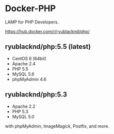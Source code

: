 # Docker-PHP

LAMP for PHP Developers.

https://hub.docker.com/r/ryublacknd/php/

## ryublacknd/php:5.5 (latest)

* CentOS 6 (64bit)
* Apache 2.4
* PHP 5.5
* MySQL 5.6
* phpMyAdmin 4.6

## ryublacknd/php:5.3

* Apache 2.2
* PHP 5.3
* MySQL 5.0

with phpMyAdmin, ImageMagick, Postfix, and more.
